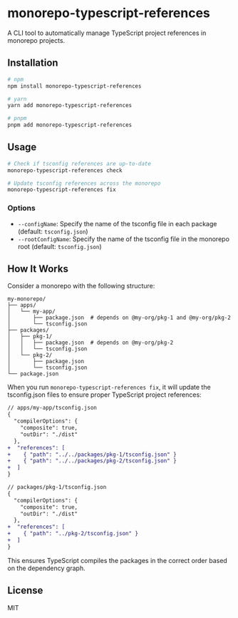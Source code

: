 # monorepo-typescript-references

A CLI tool to automatically manage TypeScript project references in monorepo projects.

## Installation

```bash
# npm
npm install monorepo-typescript-references

# yarn
yarn add monorepo-typescript-references

# pnpm
pnpm add monorepo-typescript-references
```

## Usage

```bash
# Check if tsconfig references are up-to-date
monorepo-typescript-references check

# Update tsconfig references across the monorepo
monorepo-typescript-references fix
```

### Options

- `--configName`: Specify the name of the tsconfig file in each package (default: `tsconfig.json`)
- `--rootConfigName`: Specify the name of the tsconfig file in the monorepo root (default: `tsconfig.json`)

## How It Works

Consider a monorepo with the following structure:

```
my-monorepo/
├── apps/
│   └── my-app/
│       ├── package.json  # depends on @my-org/pkg-1 and @my-org/pkg-2
│       └── tsconfig.json
├── packages/
│   ├── pkg-1/
│   │   ├── package.json  # depends on @my-org/pkg-2
│   │   └── tsconfig.json
│   └── pkg-2/
│       ├── package.json
│       └── tsconfig.json
└── package.json
```

When you run `monorepo-typescript-references fix`, it will update the tsconfig.json files to ensure proper TypeScript project references:

```diff
// apps/my-app/tsconfig.json
{
  "compilerOptions": {
    "composite": true,
    "outDir": "./dist"
  },
+  "references": [
+    { "path": "../../packages/pkg-1/tsconfig.json" }
+    { "path": "../../packages/pkg-2/tsconfig.json" }
+  ]
}
```

```diff
// packages/pkg-1/tsconfig.json
{
  "compilerOptions": {
    "composite": true,
    "outDir": "./dist"
  },
+  "references": [
+    { "path": "../pkg-2/tsconfig.json" }
+  ]
}
```

This ensures TypeScript compiles the packages in the correct order based on the dependency graph.

## License

MIT
